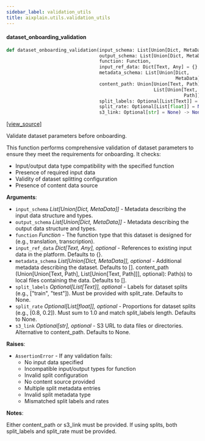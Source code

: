 ```yaml
---
sidebar_label: validation_utils
title: aixplain.utils.validation_utils
---
```


#### dataset\_onboarding\_validation

```python
def dataset_onboarding_validation(input_schema: List[Union[Dict, MetaData]],
                                  output_schema: List[Union[Dict, MetaData]],
                                  function: Function,
                                  input_ref_data: Dict[Text, Any] = {},
                                  metadata_schema: List[Union[Dict,
                                                              MetaData]] = [],
                                  content_path: Union[Union[Text, Path],
                                                      List[Union[Text,
                                                                 Path]]] = [],
                                  split_labels: Optional[List[Text]] = None,
                                  split_rate: Optional[List[float]] = None,
                                  s3_link: Optional[str] = None) -> None
```

[[view_source]](https://github.com/aixplain/aiXplain/blob/main/aixplain/utils/validation_utils.py#L27)

Validate dataset parameters before onboarding.

This function performs comprehensive validation of dataset parameters to ensure
they meet the requirements for onboarding. It checks:
- Input/output data type compatibility with the specified function
- Presence of required input data
- Validity of dataset splitting configuration
- Presence of content data source

**Arguments**:

- `input_schema` _List[Union[Dict, MetaData]]_ - Metadata describing the input
  data structure and types.
- `output_schema` _List[Union[Dict, MetaData]]_ - Metadata describing the output
  data structure and types.
- `function` _Function_ - The function type that this dataset is designed for
  (e.g., translation, transcription).
- `input_ref_data` _Dict[Text, Any], optional_ - References to existing input
  data in the platform. Defaults to \{}.
- `metadata_schema` _List[Union[Dict, MetaData]], optional_ - Additional metadata
  describing the dataset. Defaults to [].
  content_path (Union[Union[Text, Path], List[Union[Text, Path]]], optional):
  Path(s) to local files containing the data. Defaults to [].
- `split_labels` _Optional[List[Text]], optional_ - Labels for dataset splits
  (e.g., [&quot;train&quot;, &quot;test&quot;]). Must be provided with split_rate.
  Defaults to None.
- `split_rate` _Optional[List[float]], optional_ - Proportions for dataset splits
  (e.g., [0.8, 0.2]). Must sum to 1.0 and match split_labels length.
  Defaults to None.
- `s3_link` _Optional[str], optional_ - S3 URL to data files or directories.
  Alternative to content_path. Defaults to None.
  

**Raises**:

- `AssertionError` - If any validation fails:
  - No input data specified
  - Incompatible input/output types for function
  - Invalid split configuration
  - No content source provided
  - Multiple split metadata entries
  - Invalid split metadata type
  - Mismatched split labels and rates
  

**Notes**:

  Either content_path or s3_link must be provided. If using splits,
  both split_labels and split_rate must be provided.

